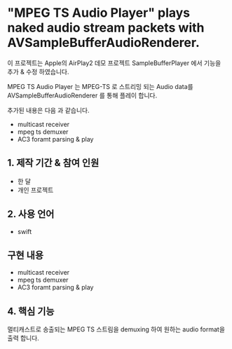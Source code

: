 # "MPEG TS Audio Player" plays naked audio stream packets with AVSampleBufferAudioRenderer.

이 프로젝트는 Apple의 AirPlay2 데모 프로젝트 SampleBufferPlayer 에서 기능을 추가 & 수정 하였습니다.

MPEG TS Audio Player 는 MPEG-TS 로 스트리밍 되는 Audio data를 AVSampleBufferAudioRenderer 를 통해 플레이 합니다.

추가된 내용은 다음 과 같습니다.
 - multicast receiver
 - mpeg ts demuxer
 - AC3 foramt parsing & play

## 1. 제작 기간 & 참여 인원
- 한 달
- 개인 프로젝트

## 2. 사용 언어
- swift

## 구현 내용
- multicast receiver
- mpeg ts demuxer
- AC3 foramt parsing & play

## 4. 핵심 기능
멀티캐스트로 송출되는 MPEG TS 스트림을 demuxing 하여 원하는 audio format을 출력 합니다. 
